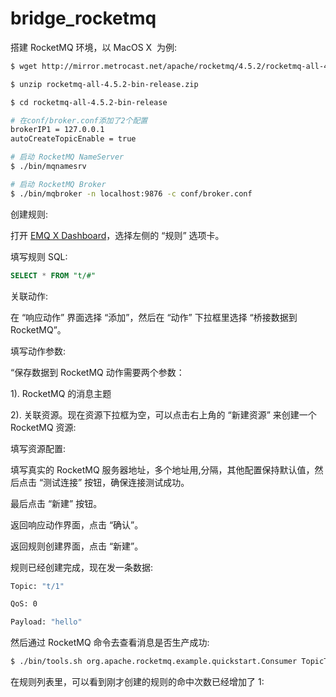 # bridge\_rocketmq

搭建 RocketMQ 环境，以 MacOS X ​ 为例:

```bash
$ wget http://mirror.metrocast.net/apache/rocketmq/4.5.2/rocketmq-all-4.5.2-bin-release.zip

$ unzip rocketmq-all-4.5.2-bin-release.zip

$ cd rocketmq-all-4.5.2-bin-release

# 在conf/broker.conf添加了2个配置
brokerIP1 = 127.0.0.1
autoCreateTopicEnable = true

# 启动 RocketMQ NameServer
$ ./bin/mqnamesrv

# 启动 RocketMQ Broker
$ ./bin/mqbroker -n localhost:9876 -c conf/broker.conf
```

创建规则:

打开 [EMQ X Dashboard](http://127.0.0.1:18083/#/rules)，选择左侧的 “规则” 选项卡。

填写规则 SQL:

```sql
SELECT * FROM "t/#"
```

关联动作:

在 “响应动作” 界面选择 “添加”，然后在 “动作” 下拉框里选择 “桥接数据到 RocketMQ”。

填写动作参数:

“保存数据到 RocketMQ 动作需要两个参数：

1\). RocketMQ 的消息主题

2\). 关联资源。现在资源下拉框为空，可以点击右上角的 “新建资源” 来创建一个 RocketMQ 资源:

填写资源配置:

填写真实的 RocketMQ 服务器地址，多个地址用,分隔，其他配置保持默认值，然后点击 “测试连接” 按钮，确保连接测试成功。

最后点击 “新建” 按钮。

返回响应动作界面，点击 “确认”。

返回规则创建界面，点击 “新建”。

规则已经创建完成，现在发一条数据:

```bash
Topic: "t/1"

QoS: 0

Payload: "hello"
```

然后通过 RocketMQ 命令去查看消息是否生产成功:

```bash
$ ./bin/tools.sh org.apache.rocketmq.example.quickstart.Consumer TopicTest
```

在规则列表里，可以看到刚才创建的规则的命中次数已经增加了 1:

